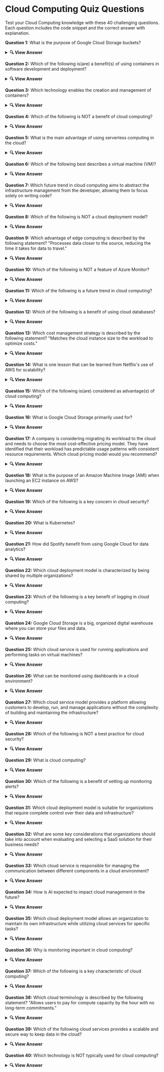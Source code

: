 # Cloud Computing Quiz Questions

Test your Cloud Computing knowledge with these 40 challenging questions. Each question includes the code snippet and the correct answer with explanation.

**Question 1:** What is the purpose of Google Cloud Storage buckets?

<details> <summary><b>🔍 View Answer</b></summary>
✅ Answer: <p align="center">✔️ HaTo store data as objects</p>

</details>

**Question 2:** Which of the following is(are) a benefit(s) of using containers in software development and deployment?

<details> <summary><b>🔍 View Answer</b></summary>
✅ Answer: <p align="center">✔️ Better Resource utilization<br>
✔️ Application scalability<br>
✔️ Increased development speed</p>

</details>

**Question 3:** Which technology enables the creation and management of containers?

<details> <summary><b>🔍 View Answer</b></summary>
✅ Answer: <p align="center">✔️ Docker</p>

</details>

**Question 4:** Which of the following is NOT a benefit of cloud computing?

<details> <summary><b>🔍 View Answer</b></summary>
✅ Answer: <p align="center">✔️ No need for Internet<p>
</details>

**Question 5:** What is the main advantage of using serverless computing in the cloud?

<details> <summary><b>🔍 View Answer</b></summary>
✅ Answer: <p align="center">✔️ Improved scalability</p>

</details>

**Question 6:** Which of the following best describes a virtual machine (VM)?

<details> <summary><b>🔍 View Answer</b></summary>
✅ Answer: <p align="center">✔️ An emulation of a computer system that runs applications like a physical machine</p>

</details>

**Question 7:** Which future trend in cloud computing aims to abstract the infrastructure management from the developer, allowing them to focus solely on writing code?

<details> <summary><b>🔍 View Answer</b></summary>
✅ Answer: <p align="center">✔️ Serverless Computing</p>

</details>

**Question 8:** Which of the following is NOT a cloud deployment model?

<details> <summary><b>🔍 View Answer</b></summary>
✅ Answer: <p align="center">✔️ Local Cloud</p>
</details>


**Question 9:** Which advantage of edge computing is described by the following statement? "Processes data closer to the source, reducing the time it takes for data to travel."

<details> <summary><b>🔍 View Answer</b></summary>
✅ Answer: <p align="center">✔️ Reduces latency</p>

</details>


**Question 10:** Which of the following is NOT a feature of Azure Monitor?

<details> <summary><b>🔍 View Answer</b></summary>
✅ Answer: <p align="center">✔️ Cost management</p>

</details>

**Question 11:** Which of the following is a future trend in cloud computing?

<details> <summary><b>🔍 View Answer</b></summary>
✅ Answer: <p align="center">✔️ Increased reliance on artificial intelligence<br>
✔️ Increased adoption of serverless computing<br>
✔️ Increased usage of edge computing</p>

</details>


**Question 12:** Which of the following is a benefit of using cloud databases?

<details> <summary><b>🔍 View Answer</b></summary>
✅ Answer: <p align="center">✔️ </p>

</details>

**Question 13:** Which cost management strategy is described by the following statement? "Matches the cloud instance size to the workload to optimize costs."

<details> <summary><b>🔍 View Answer</b></summary>
✅ Answer: <p align="center">✔️ Rightsizing</p>

</details>

**Question 14:** What is one lesson that can be learned from Netflix's use of AWS for scalability?

<details> <summary><b>🔍 View Answer</b></summary>
✅ Answer: <p align="center">✔️ The impact of scalability on customer satisfaction.</p>

</details>

**Question 15:** Which of the following is(are) considered as advantage(s) of cloud computing?

<details> <summary><b>🔍 View Answer</b></summary>
✅ Answer: <p align="center">✔️ Cost Savings<br>
✔️ Scalability<br>
✔️ Accessibility</p>

</details>

**Question 16:** What is Google Cloud Storage primarily used for?

<details> <summary><b>🔍 View Answer</b></summary>
✅ Answer: <p align="center">✔️ Storing and accessing data</p>

</details>

**Question 17:** A company is considering migrating its workload to the cloud and needs to choose the most cost-effective pricing model. They have identified that their workload has predictable usage patterns with consistent resource requirements. Which cloud pricing model would you recommend?

<details> <summary><b>🔍 View Answer</b></summary>
✅ Answer: <p align="center">✔️ Reserved Instances</p>

</details>

**Question 18:** What is the purpose of an Amazon Machine Image (AMI) when launching an EC2 instance on AWS?

<details> <summary><b>🔍 View Answer</b></summary>
✅ Answer: <p align="center">✔️ It contains the software configuration needed to launch the EC2 instance.</p>

</details>

**Question 19:** Which of the following is a key concern in cloud security?

<details> <summary><b>🔍 View Answer</b></summary>
✅ Answer: <p align="center">✔️ User authentication and access control<p>
</details>

**Question 20:** What is Kubernetes?

<details> <summary><b>🔍 View Answer</b></summary>
✅ Answer: <p align="center">✔️ deployment, scaling, and management of containerized applications</p>

</details>

**Question 21:** How did Spotify benefit from using Google Cloud for data analytics?

<details> <summary><b>🔍 View Answer</b></summary>
✅ Answer: <p align="center">✔️ All of the above</p>

</details>

**Question 22:** Which cloud deployment model is characterized by being shared by multiple organizations?

<details> <summary><b>🔍 View Answer</b></summary>
✅ Answer: <p align="center">✔️ </p>

</details>

**Question 23:** Which of the following is a key benefit of logging in cloud computing?

<details> <summary><b>🔍 View Answer</b></summary>
✅ Answer: <p align="center">✔️ Improved troubleshooting and debugging</p>
</details>


**Question 24:** Google Cloud Storage is a big, organized digital warehouse where you can store your files and data.

<details> <summary><b>🔍 View Answer</b></summary>
✅ Answer: <p align="center">✔️ true</p>

</details>


**Question 25:** Which cloud service is used for running applications and performing tasks on virtual machines?

<details> <summary><b>🔍 View Answer</b></summary>
✅ Answer: <p align="center">✔️ Compute</p>

</details>

**Question 26:** What can be monitored using dashboards in a cloud environment?

<details> <summary><b>🔍 View Answer</b></summary>
✅ Answer: <p align="center">✔️ </p>

</details>


**Question 27:** Which cloud service model provides a platform allowing customers to develop, run, and manage applications without the complexity of building and maintaining the infrastructure?

<details> <summary><b>🔍 View Answer</b></summary>
✅ Answer: <p align="center">✔️ PaaS</p>

</details>

**Question 28:** Which of the following is NOT a best practice for cloud security?

<details> <summary><b>🔍 View Answer</b></summary>
✅ Answer: <p align="center">✔️ Sharing account credentials with team members</p>

</details>


**Question 29:** What is cloud computing?

<details> <summary><b>🔍 View Answer</b></summary>
✅ Answer: <p align="center">✔️ A technology that allows users to access and use resources over the internet</p>

</details>

**Question 30:** Which of the following is a benefit of setting up monitoring alerts?

<details> <summary><b>🔍 View Answer</b></summary>
✅ Answer: <p align="center">✔️ Timely detection and response to issues</p>

</details>

**Question 31:** Which cloud deployment model is suitable for organizations that require complete control over their data and infrastructure?

<details> <summary><b>🔍 View Answer</b></summary>
✅ Answer: <p align="center">✔️ Private Cloud</p>

</details>

**Question 32:** What are some key considerations that organizations should take into account when evaluating and selecting a SaaS solution for their business needs?

<details> <summary><b>🔍 View Answer</b></summary>
✅ Answer: <p align="center">✔️ Integration with existing systems<br>
✔️ Data security and compliance<br>
✔️ Scalability and performance<br></p>

</details>

**Question 33:** Which cloud service is responsible for managing the communication between different components in a cloud environment?

<details> <summary><b>🔍 View Answer</b></summary>
✅ Answer: <p align="center">✔️ Networking</p>
</details>


**Question 34:** How is AI expected to impact cloud management in the future?

<details> <summary><b>🔍 View Answer</b></summary>
✅ Answer: <p align="center">✔️ By enabling predictive analytics and automation</p>

</details>


**Question 35:** Which cloud deployment model allows an organization to maintain its own infrastructure while utilizing cloud services for specific tasks?

<details> <summary><b>🔍 View Answer</b></summary>
✅ Answer: <p align="center">✔️ Hybrid Cloud</p>

</details>

**Question 36:** Why is monitoring important in cloud computing?

<details> <summary><b>🔍 View Answer</b></summary>
✅ Answer: <p align="center">✔️ To improve the availability and performance of applications</p>

</details>


**Question 37:** Which of the following is a key characteristic of cloud computing?

<details> <summary><b>🔍 View Answer</b></summary>
✅ Answer: <p align="center">✔️ Pay-per-use model</p>

</details>

**Question 38:** Which cloud terminology is described by the following statement? "Allows users to pay for compute capacity by the hour with no long-term commitments."

<details> <summary><b>🔍 View Answer</b></summary>
✅ Answer: <p align="center">✔️ On-Demand Instances</p>

</details>


**Question 39:** Which of the following cloud services provides a scalable and secure way to keep data in the cloud?

<details> <summary><b>🔍 View Answer</b></summary>
✅ Answer: <p align="center">✔️ Storage</p>

</details>

**Question 40:** Which technology is NOT typically used for cloud computing?

<details> <summary><b>🔍 View Answer</b></summary>
✅ Answer: <p align="center">✔️ Java programming language</p>

</details>